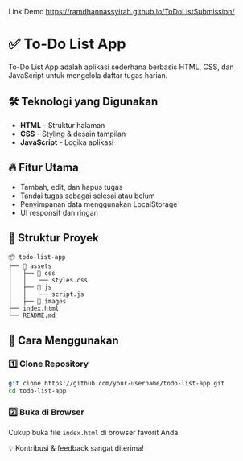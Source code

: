 Link Demo https://ramdhannassyirah.github.io/ToDoListSubmission/
# ✅ To-Do List App

To-Do List App adalah aplikasi sederhana berbasis HTML, CSS, dan JavaScript untuk mengelola daftar tugas harian.

## 🛠️ Teknologi yang Digunakan

- **HTML** - Struktur halaman
- **CSS** - Styling & desain tampilan
- **JavaScript** - Logika aplikasi

## 🔥 Fitur Utama

- Tambah, edit, dan hapus tugas
- Tandai tugas sebagai selesai atau belum
- Penyimpanan data menggunakan LocalStorage
- UI responsif dan ringan

## 📂 Struktur Proyek

```
📦 todo-list-app
├── 📁 assets
│   ├── 📁 css
│   │   └── styles.css
│   ├── 📁 js
│   │   └── script.js
│   ├── 📁 images
├── index.html
└── README.md
```

## 🚀 Cara Menggunakan

### 1️⃣ Clone Repository
```sh
git clone https://github.com/your-username/todo-list-app.git
cd todo-list-app
```

### 2️⃣ Buka di Browser

Cukup buka file `index.html` di browser favorit Anda.


💡 Kontribusi & feedback sangat diterima!
